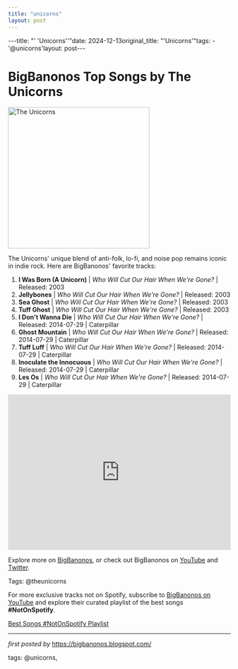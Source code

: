 ```yaml
---
title: "unicorns"
layout: post
---
```

---title: "' 'Unicorns''"date: 2024-12-13original_title: "'Unicorns'"tags:  - '@unicorns'layout: post---<h1>BigBanonos Top Songs by The Unicorns</h1><div class="separator"> <a href="https://images2.minutemediacdn.com/image/upload/c_crop,w_3000,h_1687,x_0,y_153/c_fill,w_1200,ar_16:9,f_auto,q_auto,g_auto/images/GettyImages/mmsport/344/01hdfd8w5t87drcb0ebt.jpg" > <img alt="The Unicorns" border="0" width="320" data-original-height="480" data-original-width="640" src="https://images2.minutemediacdn.com/image/upload/c_crop,w_3000,h_1687,x_0,y_153/c_fill,w_1200,ar_16:9,f_auto,q_auto,g_auto/images/GettyImages/mmsport/344/01hdfd8w5t87drcb0ebt.jpg"/> </a></div><p>The Unicorns' unique blend of anti-folk, lo-fi, and noise pop remains iconic in indie rock. Here are BigBanonos' favorite tracks:</p> <ol> <li><strong>I Was Born (A Unicorn)</strong> | <em>Who Will Cut Our Hair When We're Gone?</em> | Released: 2003</li> <li><strong>Jellybones</strong> | <em>Who Will Cut Our Hair When We're Gone?</em> | Released: 2003</li> <li><strong>Sea Ghost</strong> | <em>Who Will Cut Our Hair When We're Gone?</em> | Released: 2003</li> <li><strong>Tuff Ghost</strong> | <em>Who Will Cut Our Hair When We're Gone?</em> | Released: 2003</li> <li><strong>I Don't Wanna Die</strong> | <em>Who Will Cut Our Hair When We're Gone?</em> | Released: 2014-07-29 | Caterpillar</li> <li><strong>Ghost Mountain</strong> | <em>Who Will Cut Our Hair When We're Gone?</em> | Released: 2014-07-29 | Caterpillar</li> <li><strong>Tuff Luff</strong> | <em>Who Will Cut Our Hair When We're Gone?</em> | Released: 2014-07-29 | Caterpillar</li> <li><strong>Inoculate the Innocuous</strong> | <em>Who Will Cut Our Hair When We're Gone?</em> | Released: 2014-07-29 | Caterpillar</li> <li><strong>Les Os</strong> | <em>Who Will Cut Our Hair When We're Gone?</em> | Released: 2014-07-29 | Caterpillar</li></ol> <div> <iframe src="https://open.spotify.com/embed/playlist/6eicQZFVaEmX8gHJiieiOt?utm_source=generator" width="100%" height="352" frameborder="0" allowfullscreen="" allow="autoplay; clipboard-write; encrypted-media; fullscreen; picture-in-picture" loading="lazy"></iframe></div> <p>Explore more on <a href="https://bigbanonos.blogspot.com/">BigBanonos</a>, or check out BigBanonos on <a href="https://www.youtube.com/@BigBanonos">YouTube</a> and <a href="https://x.com/bigbanonos">Twitter</a>.</p> <p>Tags: @theunicorns</p><!--Subscribe and Playlist Links--><div>    <p>For more exclusive tracks not on Spotify, subscribe to <a href="https://www.youtube.com/@BigBanonos" target="_blank">BigBanonos on YouTube</a> and explore their curated playlist of the best songs <strong>#NotOnSpotify</strong>.</p>    <p><a href="https://www.youtube.com/playlist?list=PLtuNtuTatqI0kFahUCbtbfenC_ET5O_tr" target="_blank">Best Songs #NotOnSpotify Playlist<br /></a></p></div><hr /><p><em>first posted by</em> <a href="https://bigbanonos.blogspot.com/" rel="noopener" target="_new">https://bigbanonos.blogspot.com/</a></p><p>tags: @unicorns,</p>